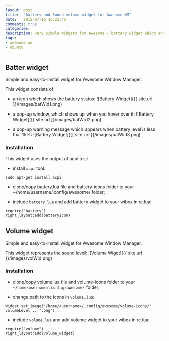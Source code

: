 ```yaml
---
layout: post
title:  "Battery and Sound volume widget for Awesome WM"
date:   2015-07-16 16:23:45
comments: true
categories:
description: Very simple widgets for Awesome - battery widget which shows status of the battery and also includes a popup message when you have less than 15% of power left and a volume widget which shows an icon which represents the sound volume.
tags: 
- awesome wm
- ubuntu
---
```


## Batter widget

Simple and easy-to-install widget for Awesome Window Manager.

This widget consists of:

 - an icon which shows the battery status: ![Battery Widget]({{ site.url }}/images/batWid1.png)
 
 - a pop-up window, which shows up when you hover over it: ![Battery Widget]({{ site.url }}/images/batWid2.png)
 
 - a pop-up warning message which appears when battery level is less that 15%: ![Battery Widget]({{ site.url }}/images/batWid3.png)

### Installation

This widget uses the output of acpi tool.

- install `acpi` tool:

~~~~~~~
sudo apt-get install acpi
~~~~~~~

- clone/copy battery.lua file and battery-icons folder to your ~/home/username/.config/awesome/ folder;

- include `battery.lua` and add battery widget to your wibox in rc.lua:

~~~~~~~
require("battery")
right_layout:add(batteryIcon)
~~~~~~~

## Volume widget
Simple and easy-to-install widget for Awesome Window Manager.

This widget represents the sound level: ![Volume Wiget]({{ site.url }}/images/volWid.png)

### Installation

- clone/copy volume.lua file and volume-icons folder to your `~/home/username/.config/awesome/` folder;

- change path to the icons in `volume.lua`:

~~~~~~~
widget:set_image("/home/<username>/.config/awesome/volume-icons/" .. volumeLevel .. ".png")
~~~~~~~

- include `volume.lua` and add volume widget to your wibox in rc.lua:

~~~~~~~
require("volume")
right_layout:add(volume_widget)
~~~~~~~